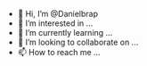 - 👋 Hi, I’m @Danielbrap
- 👀 I’m interested in ...
- 🌱 I’m currently learning ...
- 💞️ I’m looking to collaborate on ...
- 📫 How to reach me ...

<!---
Danielbrap/Danielbrap is a ✨ special ✨ repository because its `README.md` (this file) appears on your GitHub profile.
You can click the Preview link to take a look at your changes.
--->

